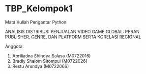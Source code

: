 # TBP_Kelompok1
Mata Kuliah Pengantar Python

ANALISIS DISTRIBUSI PENJUALAN VIDEO GAME GLOBAL: PERAN PUBLISHER, GENRE, DAN PLATFORM SERTA KORELASI REGIONAL

Anggota:
1.  Apriliadna Shindya Salasa (M0722016)
2.	Bradly Shalom Sitompul 		(M0722026)
3.	Restu Arundya		         	(M0722066)
